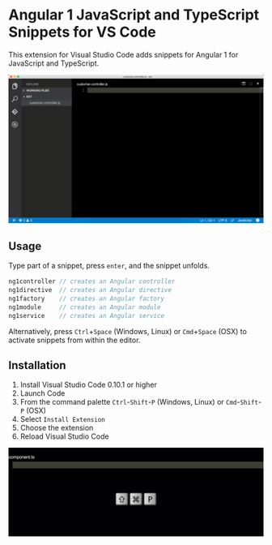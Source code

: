 # Angular 1 JavaScript and TypeScript Snippets for VS Code

This extension for Visual Studio Code adds snippets for Angular 1 for JavaScript and TypeScript.

![Use Extension](images/use-extension.gif)

## Usage
Type part of a snippet, press `enter`, and the snippet unfolds.

```javascript
ng1controller // creates an Angular controller
ng1directive  // creates an Angular directive
ng1factory    // creates an Angular factory
ng1module     // creates an Angular module
ng1service    // creates an Angular service
```

Alternatively, press `Ctrl`+`Space` (Windows, Linux) or `Cmd`+`Space` (OSX) to activate snippets from within the editor.

## Installation

1. Install Visual Studio Code 0.10.1 or higher
2. Launch Code
3. From the command palette `Ctrl`-`Shift`-`P` (Windows, Linux) or `Cmd`-`Shift`-`P` (OSX)
4. Select `Install Extension`
5. Choose the extension
6. Reload Visual Studio Code

![Install Extension](images/install-extension.gif)
